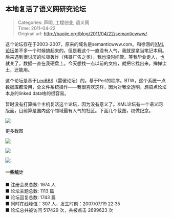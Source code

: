 本地复活了语义网研究论坛
---
    
> Categories: 声明, 工程创业, 语义网  
> Time: 2011-04-22  
> Original url: <http://baojie.org/blog/2011/04/22/semanticwww/>
    
这个论坛存在于2003-2007，原来的域名是semanticwww.com。和徐涵的[XML论坛](http://bbs.xml.org.cn/index.asp)差不多一个时候搞起来的。但是我这个一直没有人气，我就是拿当笔记本用。后来遇到很讨厌的垃圾轰炸（伟哥广告之类），我也没时间管。等我毕业走人，也就关了。数据一直在我硬盘上。今天想找一点以前的文档，就把它找出来。掸掸尘土，还能用。

这个论坛是基于[LeoBBS](http://bbs.leobbs.com/)（雷傲论坛）的。基于Perl的程序。BTW，这个系统一点数据库都没用，全文件系统操作——我很喜欢这样，因为对我全透明，想搞点论坛本身的linked data啥的很容易。


暂时没有打算搞个主机复活这个论坛，因为没有意义了。XML论坛有一个语义网版面，目前算是国内这个领域最有人气的社区。下面几个截图，权做纪念。

![](http://baojie.org/blog/wp-content/uploads/2011/04/semanticwww1.png)




更多截图

![](http://baojie.org/blog/wp-content/uploads/2011/04/semanticwww1.png)   

![](http://baojie.org/blog/wp-content/uploads/2011/04/semanticwww2.png)

![](http://baojie.org/blog/wp-content/uploads/2011/04/semanticwww3.png)



#### 一些统计  

 ■ 注册会员总数: 1974 人  
 ■ 论坛主题总数: 1113 篇   
 ■ 论坛回复总数: 1743 篇   
 ■ 同时在线峰值：307 人，发生时刻：2007/07/19 22:35   
 ■ 论坛总共被访问 517429 次，共被点击 2699623 次     
    
